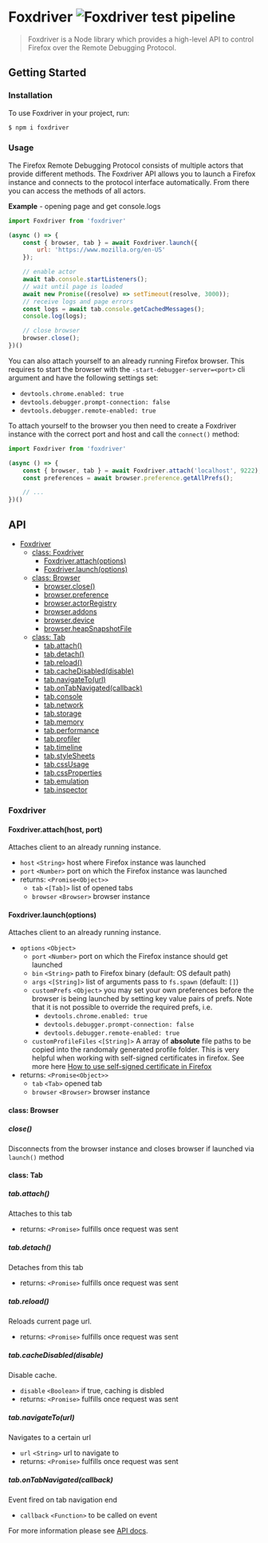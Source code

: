 Foxdriver ![Foxdriver test pipeline](https://github.com/saucelabs/foxdriver/workflows/Foxdriver%20test%20pipeline/badge.svg)
=========

> Foxdriver is a Node library which provides a high-level API to control Firefox over the Remote Debugging Protocol.

## Getting Started

### Installation

To use Foxdriver in your project, run:

```sh
$ npm i foxdriver
```

### Usage

The Firefox Remote Debugging Protocol consists of multiple actors that provide different methods. The Foxdriver API allows you to launch a Firefox instance and connects to the protocol interface automatically. From there you can access the methods of all actors.

__Example__ - opening page and get console.logs

```js
import Foxdriver from 'foxdriver'

(async () => {
    const { browser, tab } = await Foxdriver.launch({
        url: 'https://www.mozilla.org/en-US'
    });

    // enable actor
    await tab.console.startListeners();
    // wait until page is loaded
    await new Promise((resolve) => setTimeout(resolve, 3000));
    // receive logs and page errors
    const logs = await tab.console.getCachedMessages();
    console.log(logs);

    // close browser
    browser.close();
})()
```

You can also attach yourself to an already running Firefox browser. This requires to start the browser with the `-start-debugger-server=<port>` cli argument and have the following settings set:

- `devtools.chrome.enabled: true`
- `devtools.debugger.prompt-connection: false`
- `devtools.debugger.remote-enabled: true`

To attach yourself to the browser you then need to create a Foxdriver instance with the correct port and host and call the `connect()` method:

```js
import Foxdriver from 'foxdriver'

(async () => {
    const { browser, tab } = await Foxdriver.attach('localhost', 9222);
    const preferences = await browser.preference.getAllPrefs();

    // ...
})()
```

## API

- [Foxdriver](#api)
  * [class: Foxdriver](#foxdriver)
    + [Foxdriver.attach(options)](#foxdriverattachhost-port)
    + [Foxdriver.launch(options)](#foxdriverlaunchoptions)
  * [class: Browser](#class-browser)
    + [browser.close()](#close)
    + [browser.preference](/docs/api/actors/preference.md)
    + [browser.actorRegistry](/docs/api/actors/actorRegistry.md)
    + [browser.addons](/docs/api/actors/addons.md)
    + [browser.device](/docs/api/actors/device.md)
    + [browser.heapSnapshotFile](/docs/api/actors/heapSnapshotFile.md)
  * [class: Tab](#class-tab)
    + [tab.attach()](#tabattach)
    + [tab.detach()](#tabdetach)
    + [tab.reload()](#tabreload)
    + [tab.cacheDisabled(disable)](#tabcachedisableddisable)
    + [tab.navigateTo(url)](#tabnavigatetourl)
	+ [tab.onTabNavigated(callback)](#tabontabnavigatedcallback)
    + [tab.console](/docs/api/actors/console.md)
	+ [tab.network](/docs/api/actors/network.md)
	+ [tab.storage](/docs/api/actors/storage.md)
    + [tab.memory](/docs/api/actors/memory.md)
    + [tab.performance](/docs/api/actors/performance.md)
    + [tab.profiler](/docs/api/actors/profiler.md)
    + [tab.timeline](/docs/api/actors/timeline.md)
    + [tab.styleSheets](/docs/api/actors/styleSheets.md)
    + [tab.cssUsage](/docs/api/actors/cssUsage.md)
    + [tab.cssProperties](/docs/api/actors/cssProperties.md)
    + [tab.emulation](/docs/api/actors/emulation.md)
    + [tab.inspector](/docs/api/actors/inspector.md)

### Foxdriver
#### Foxdriver.attach(host, port)
Attaches client to an already running instance.

- `host` `<String>` host where Firefox instance was launched
- `port` `<Number>` port on which the Firefox instance was launched
- returns: `<Promise<Object>>`
    - `tab` `<[Tab]>` list of opened tabs
    - `browser` `<Browser>` browser instance

#### Foxdriver.launch(options)
Attaches client to an already running instance.

- `options` `<Object>`
    - `port` `<Number>` port on which the Firefox instance should get launched
    - `bin` `<String>` path to Firefox binary (default: OS default path)
    - `args` `<[String]>` list of arguments pass to `fs.spawn` (default: `[]`)
    - `customPrefs` `<Object>` you may set your own preferences before the browser is being launched by setting key value pairs of prefs. Note that it is not possible to override the required prefs, i.e.
        - `devtools.chrome.enabled: true`
        - `devtools.debugger.prompt-connection: false`
        - `devtools.debugger.remote-enabled: true`
    - `customProfileFiles` `<[String]>` A array of **absolute** file paths to be copied into the randomaly generated profile folder. This is very helpful when working with self-signed certificates in firefox. See more here [How to use self-signed certificate in Firefox](/docs/general/how-to-use-self-sigend.md)
- returns: `<Promise<Object>>`
    - `tab` `<Tab>` opened tab
    - `browser` `<Browser>` browser instance

#### class: Browser
##### close()
Disconnects from the browser instance and closes browser if launched via `launch()` method

#### class: Tab
##### tab.attach()
Attaches to this tab
- returns: `<Promise>` fulfills once request was sent

##### tab.detach()
Detaches from this tab
- returns: `<Promise>` fulfills once request was sent

##### tab.reload()
Reloads current page url.
- returns: `<Promise>` fulfills once request was sent

##### tab.cacheDisabled(disable)
Disable cache.
- `disable` `<Boolean>` if true, caching is disbled
- returns: `<Promise>` fulfills once request was sent

##### tab.navigateTo(url)
Navigates to a certain url
- `url` `<String>` url to navigate to
- returns: `<Promise>` fulfills once request was sent

##### tab.onTabNavigated(callback)
Event fired on tab navigation end
- `callback` `<Function>` to be called on event

For more information please see [API docs](/docs).
